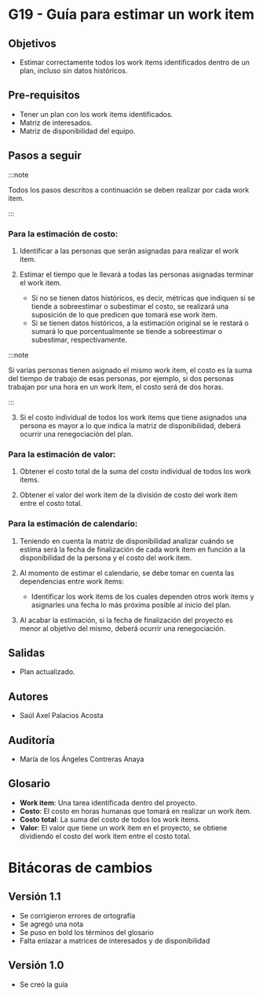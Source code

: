 # G19 - Guía para estimar un work item

## Objetivos

- Estimar correctamente todos los work items identificados dentro de un plan, incluso sin datos históricos.

## Pre-requisitos

- Tener un plan con los work items identificados.
- Matriz de interesados.
- Matriz de disponibilidad del equipo.

## Pasos a seguir

:::note

Todos los pasos descritos a continuación se deben realizar por cada work item.

:::

### Para la estimación de costo:

1. Identificar a las personas que serán asignadas para realizar el work item.

2. Estimar el tiempo que le llevará a todas las personas asignadas terminar el work item.
   - Si no se tienen datos históricos, es decir, métricas que indiquen si se tiende a sobreestimar o subestimar el costo, se realizará una suposición de lo que predicen que tomará ese work item.
   - Si se tienen datos históricos, a la estimación original se le restará o sumará lo que porcentualmente se tiende a sobreestimar o subestimar, respectivamente.

:::note

Si varias personas tienen asignado el mismo work item, el costo es la suma del tiempo de trabajo de esas personas, por ejemplo, si dos personas trabajan por una hora en un work item, el costo será de dos horas.

:::

3. Si el costo individual de todos los work items que tiene asignados una persona es mayor a lo que indica la matriz de disponibilidad, deberá ocurrir una renegociación del plan.

### Para la estimación de valor:

1. Obtener el costo total de la suma del costo individual de todos los work items.

2. Obtener el valor del work item de la división de costo del work item entre el costo total.

### Para la estimación de calendario:

1. Teniendo en cuenta la matriz de disponibilidad analizar cuándo se estima será la fecha de finalización de cada work item en función a la disponibilidad de la persona y el costo del work item.

2. Al momento de estimar el calendario, se debe tomar en cuenta las dependencias entre work items:

   - Identificar los work items de los cuales dependen otros work items y asignarles una fecha lo más próxima posible al inicio del plan.

3. Al acabar la estimación, si la fecha de finalización del proyecto es menor al objetivo del mismo, deberá ocurrir una renegociación.

## Salidas

- Plan actualizado.

## Autores

- Saúl Axel Palacios Acosta

## Auditoría

- María de los Ángeles Contreras Anaya

## Glosario

- **Work item**: Una tarea identificada dentro del proyecto.
- **Costo**: El costo en horas humanas que tomará en realizar un work item.
- **Costo total**: La suma del costo de todos los work items.
- **Valor**: El valor que tiene un work item en el proyecto, se obtiene dividiendo el costo del work item entre el costo total.

# Bitácoras de cambios

## Versión 1.1

- Se corrigieron errores de ortografía
- Se agregó una nota
- Se puso en bold los términos del glosario
- Falta enlazar a matrices de interesados y de disponibilidad

## Versión 1.0

- Se creó la guía
